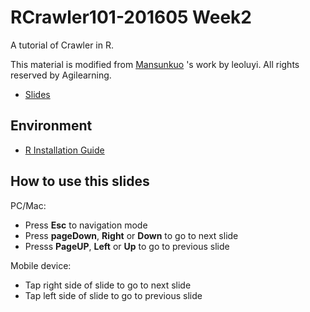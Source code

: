 # RCrawler101-201605 Week2

A tutorial of Crawler in R.

This material is modified from [Mansunkuo](https://github.com/mansunkuo)
's work by leoluyi. All rights reserved by Agilearning.

- [Slides](http://leoluyi.github.io/RCrawler101_201605_Week2/)


## Environment

- [R Installation Guide](http://leoluyi.github.io/RCrawler101_201605_Week2/install_R.html)


## How to use this slides

PC/Mac:

- Press **Esc** to navigation mode
- Press **pageDown**, **Right** or **Down** to go to next slide
- Presss **PageUP**, **Left** or **Up** to go to previous slide

Mobile device:

- Tap right side of slide to go to next slide
- Tap left side of slide to go to previous slide
